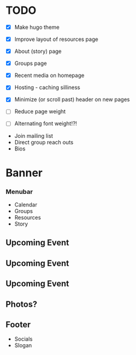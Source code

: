# TODO

-[x] Make hugo theme
-[x] Improve layout of resources page
-[x] About (story) page
-[x] Groups page
-[x] Recent media on homepage
-[x] Hosting - caching silliness
-[x] Minimize (or scroll past) header on new pages
-[ ] Reduce page weight
-[ ] Alternating font weight!?!


- Join mailing list
- Direct group reach outs
- Bios

# Banner

### Menubar
- Calendar
- Groups
- Resources
- Story

## Upcoming Event

## Upcoming Event

## Upcoming Event

## Photos?

## Footer
- Socials
- Slogan